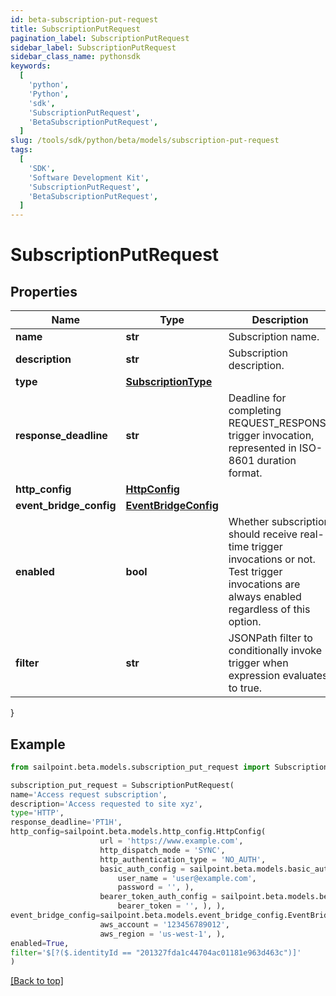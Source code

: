 ```yaml
---
id: beta-subscription-put-request
title: SubscriptionPutRequest
pagination_label: SubscriptionPutRequest
sidebar_label: SubscriptionPutRequest
sidebar_class_name: pythonsdk
keywords:
  [
    'python',
    'Python',
    'sdk',
    'SubscriptionPutRequest',
    'BetaSubscriptionPutRequest',
  ]
slug: /tools/sdk/python/beta/models/subscription-put-request
tags:
  [
    'SDK',
    'Software Development Kit',
    'SubscriptionPutRequest',
    'BetaSubscriptionPutRequest',
  ]
---
```


# SubscriptionPutRequest

## Properties

| Name | Type | Description | Notes |
| --- | --- | --- | --- |
| **name** | **str** | Subscription name. | [optional] |
| **description** | **str** | Subscription description. | [optional] |
| **type** | [**SubscriptionType**](subscription-type) |  | [optional] |
| **response_deadline** | **str** | Deadline for completing REQUEST_RESPONSE trigger invocation, represented in ISO-8601 duration format. | [optional] [default to 'PT1H'] |
| **http_config** | [**HttpConfig**](http-config) |  | [optional] |
| **event_bridge_config** | [**EventBridgeConfig**](event-bridge-config) |  | [optional] |
| **enabled** | **bool** | Whether subscription should receive real-time trigger invocations or not. Test trigger invocations are always enabled regardless of this option. | [optional] [default to True] |
| **filter** | **str** | JSONPath filter to conditionally invoke trigger when expression evaluates to true. | [optional] |

}

## Example

```python
from sailpoint.beta.models.subscription_put_request import SubscriptionPutRequest

subscription_put_request = SubscriptionPutRequest(
name='Access request subscription',
description='Access requested to site xyz',
type='HTTP',
response_deadline='PT1H',
http_config=sailpoint.beta.models.http_config.HttpConfig(
                    url = 'https://www.example.com',
                    http_dispatch_mode = 'SYNC',
                    http_authentication_type = 'NO_AUTH',
                    basic_auth_config = sailpoint.beta.models.basic_auth_config.BasicAuthConfig(
                        user_name = 'user@example.com',
                        password = '', ),
                    bearer_token_auth_config = sailpoint.beta.models.bearer_token_auth_config.BearerTokenAuthConfig(
                        bearer_token = '', ), ),
event_bridge_config=sailpoint.beta.models.event_bridge_config.EventBridgeConfig(
                    aws_account = '123456789012',
                    aws_region = 'us-west-1', ),
enabled=True,
filter='$[?($.identityId == "201327fda1c44704ac01181e963d463c")]'
)

```

[[Back to top]](#)
